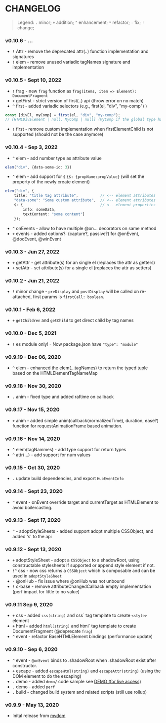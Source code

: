 # CHANGELOG

> Legend: `.` minor; `+` addition; `^` enhancement; `*` refactor; `-` fix; `!` change; 

### v0.10.6 - ...

- `!` Attr - remove the deprecated attr(..) function implementation and signatures
- `!` elem - remove unused variadic tagNames signature and implementation

### v0.10.5 - Sept 10, 2022

- `!` frag - new `frag` function as `frag(items, item => Element): DocumentFragment`
- `+` getFirst - strict version of first(..) api (throw error on no match)
- `^` first - added variadic selectors (e.g., first(el, "div", "my-comp") )
```ts
const [divEl, myComp] = first(el, "div", "my-comp");
// [HTMLDivElement | null, MyComp | null] (MyComp if the global type has been updated for this tag name)
```
- `!` first - remove custom implementation when firstElementChild is not supported (should not be the case anymore)

### v0.10.4 - Sep 3, 2022

- `^` elem - add number type as attribute value
```ts
elem("div", {data-some-id: 3})
```
- `^` elem - add support for `$` `{$: {propName:propValue}` (will set the property of the newly create element)
```ts
elem("div", {
	title: "title tag attribute",          // <-- element attributes
	"data-some": "Some custom attribute",  // <-- element attributes
	$: {                                   // <-- element properties
		info: someData, 
		textContent: "some content"}
	});
```
- `^` onEvents - allow to have multiple @on... decorators on same method
- `+` events - added options?: {capture?, passive?) for @onEvent, @docEvent, @winEvent

### v0.10.3 - Jun 27, 2022

- `+` getAttr - get attribute(s) for an single el (replaces the attr as getters)
- `+` setAttr - set attribute(s) for a single el (replaces the attr as setters)

### v0.10.2 - Jun 21, 2022

- `!` minor change - `preDisplay` and `postDisplay` will be called on re-attached, first params is `firstCall: boolean`.

### v0.10.1 - Feb 6, 2022

- `+` `getChildren` and `getChild` to get direct child by tag names

### v0.10.0 - Dec 5, 2021

- `!` es module only! - Now package.json have `"type": "module"`

### v0.9.19 - Dec 06, 2020

- `^` elem - enhanced the elem(...tagNames) to return the typed tuple based on the HTMLElementTagNameMap

### v0.9.18 - Nov 30, 2020

- `.` anim - fixed type and added raftime on callback

### v0.9.17 - Nov 15, 2020

- `+` anim - added simple anim(callback(normalizedTime), duration, ease?) function for requestAnimationFrame based animation. 

### v0.9.16 - Nov 14, 2020

- `^` elem(tagNammes) - add type support for return types
- `^` attr(...) - add support for num values

### v0.9.15 - Oct 30, 2020

- `.` update build dependencies, and export `HubEventInfo`

### v0.9.14 - Sept 23, 2020

- `^` event - onEvent override target and currentTarget as HTMLElement to avoid boilercasting.

### v0.9.13 - Sept 17, 2020

- `^` - adoptStyleSheets - added support adopt multiple CSSObject, and added 's' to the api

### v0.9.12 - Sept 13, 2020

- `+` adoptStyleSheet - adopt a `CSSObject` to a shadowRoot, using constructable stylesheets if supported or append style element if not.
- `!^` css - now css returns a `CSSObject` which is composable and can be used in `adoptStyleSheet`
- `-` @onHub - fix issue where @onHub was not unbound
- `!` c-base - remove attributeChangedCallback empty implementation (perf impact for little to no value)

### v0.9.11 Sep 9, 2020

- `+` css - added `css(string)` and css\` tag template to create `<style>` element
- `+` html - added `html(string)` and html\` tag template to create DocumentFragment (@deprecate `frag`)
- `^` event - refactor BaseHTMLElement bindings (performance update)


### v0.9.10 - Sep 6, 2020

- `^` event - `@onEvent` binds to .shadowRoot when .shadowRoot exist after constructor.
- `+` escape - added `escapeHtml(string)` and `escapeAttr(string)` (using the DOM element to do the escaping)
- `.` demo - added `demo/` code sample see [DEMO (for live access)](https://demo.dom-native.org/core/index.html)
- `.` demo - added `perf`
- `.` build - changed build system and related scripts (still use rollup)


### v0.9.9 - May 13, 2020

- Inital release from [mvdom](https://github.com/mvdom/mvdom)












